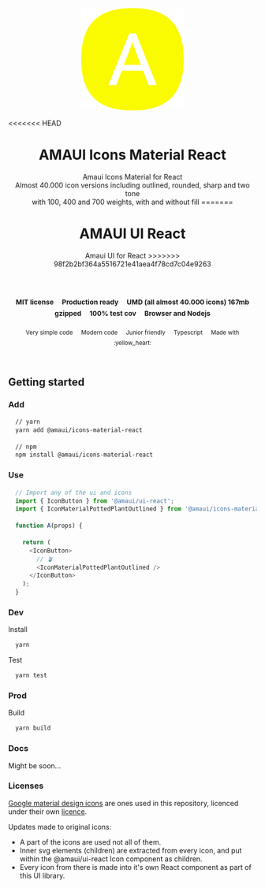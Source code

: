 
</br >
</br >

<p align='center'>
  <a target='_blank' rel='noopener noreferrer' href='#'>
    <img src='../../utils/images/logo.svg' alt='AMAUI logo' />
  </a>
</p>

<<<<<<< HEAD
<h1 align='center'>AMAUI Icons Material React</h1>

<p align='center'>
  Amaui Icons Material for React <br />
  Almost 40.000 icon versions including outlined, rounded, sharp and two tone <br />
  with 100, 400 and 700 weights, with and without fill
=======
<h1 align='center'>AMAUI UI React</h1>

<p align='center'>
  Amaui UI for React
>>>>>>> 98f2b2bf364a5516721e41aea4f78cd7c04e9263
</p>

<br />

<h3 align='center'>
  <sub>MIT license&nbsp;&nbsp;&nbsp;&nbsp;</sub>
  <sub>Production ready&nbsp;&nbsp;&nbsp;&nbsp;</sub>
  <sub>UMD (all almost 40.000 icons) 167mb gzipped&nbsp;&nbsp;&nbsp;&nbsp;</sub>
  <sub>100% test cov&nbsp;&nbsp;&nbsp;&nbsp;</sub>
  <sub>Browser and Nodejs</sub>
</h3>

<p align='center'>
  <sub>Very simple code&nbsp;&nbsp;&nbsp;&nbsp;</sub>
  <sub>Modern code&nbsp;&nbsp;&nbsp;&nbsp;</sub>
  <sub>Junior friendly&nbsp;&nbsp;&nbsp;&nbsp;</sub>
  <sub>Typescript&nbsp;&nbsp;&nbsp;&nbsp;</sub>
  <sub>Made with :yellow_heart:</sub>
</p>

<br />

## Getting started

### Add

```sh
  // yarn
  yarn add @amaui/icons-material-react

  // npm
  npm install @amaui/icons-material-react
```

### Use

```javascript
  // Import any of the ui and icons
  import { IconButton } from '@amaui/ui-react';
  import { IconMaterialPottedPlantOutlined } from '@amaui/icons-material-react';

  function A(props) {

    return (
      <IconButton>
        // 🪴
        <IconMaterialPottedPlantOutlined />
      </IconButton>
    );
  }
```

### Dev

Install

```sh
  yarn
```

Test

```sh
  yarn test
```

### Prod

Build

```sh
  yarn build
```

### Docs

Might be soon...

### Licenses

[Google material design icons](https://fonts.google.com/icons) are ones used in this repository, licenced under their own [licence](https://github.com/google/material-design-icons/blob/master/LICENSE).

Updates made to original icons:
- A part of the icons are used not all of them.
- Inner svg elements (children) are extracted from every icon, and put within the @amaui/ui-react Icon component as children.
- Every icon from there is made into it's own React component as part of this UI library.
